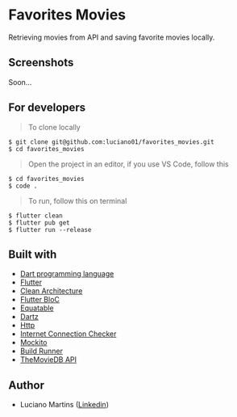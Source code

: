 # Favorites Movies
Retrieving movies from API and saving favorite movies locally.

## Screenshots
Soon...

## For developers
> To clone locally
```
$ git clone git@github.com:luciano01/favorites_movies.git
$ cd favorites_movies
```
> Open the project in an editor, if you use VS Code, follow this
```
$ cd favorites_movies
$ code .
```

> To run, follow this on terminal
```
$ flutter clean
$ flutter pub get
$ flutter run --release
```

## Built with
- [Dart programming language](https://dart.dev/)
- [Flutter](https://flutter.dev/)
- [Clean Architecture](https://blog.cleancoder.com/uncle-bob/2012/08/13/the-clean-architecture.html)
- [Flutter BloC](https://pub.dev/packages/flutter_bloc)
- [Equatable](https://pub.dev/packages/equatable)
- [Dartz](https://pub.dev/packages/dartz)
- [Http](https://pub.dev/packages/http)
- [Internet Connection Checker](https://pub.dev/packages/internet_connection_checker)
- [Mockito](https://pub.dev/packages/mockito)
- [Build Runner](https://pub.dev/packages/build_runner)
- [TheMovieDB API](https://www.themoviedb.org/documentation/api)

## Author
- Luciano Martins ([Linkedin](https://br.linkedin.com/in/luciano01))
